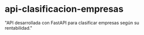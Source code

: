 # api-clasificacion-empresas
"API desarrollada con FastAPI para clasificar empresas según su rentabilidad."
